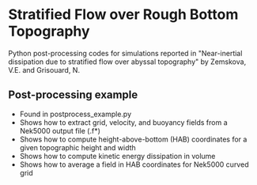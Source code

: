 # Stratified Flow over Rough Bottom Topography
Python post-processing codes for simulations reported in "Near-inertial dissipation due to stratified flow over abyssal topography" by Zemskova, V.E. and Grisouard, N.

## Post-processing example
* Found in postprocess_example.py
* Shows how to extract grid, velocity, and buoyancy fields from a Nek5000 output file (.f*)
* Shows how to compute height-above-bottom (HAB) coordinates for a given topographic height and width
* Shows how to compute kinetic energy dissipation in volume
* Shows how to average a field in HAB coordinates for Nek5000 curved grid
